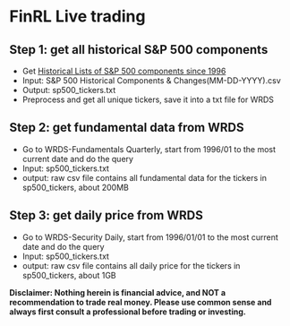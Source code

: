# FinRL Live trading

## Step 1: get all historical S&P 500 components 
* Get [Historical Lists of S&P 500 components since 1996](https://github.com/fja05680/sp500) 
* Input: S&P 500 Historical Components & Changes(MM-DD-YYYY).csv
* Output: sp500_tickers.txt
* Preprocess and get all unique tickers, save it into a txt file for WRDS

## Step 2: get fundamental data from WRDS
* Go to WRDS-Fundamentals Quarterly, start from 1996/01 to the most current date and do the query
* Input: sp500_tickers.txt
* output: raw csv file contains all fundamental data for the tickers in sp500_tickers, about 200MB

## Step 3: get daily price from WRDS
* Go to WRDS-Security Daily, start from 1996/01/01 to the most current date and do the query
* Input: sp500_tickers.txt
* output: raw csv file contains all daily price for the tickers in sp500_tickers, about 1GB




**Disclaimer: Nothing herein is financial advice, and NOT a recommendation to trade real money. Please use common sense and always first consult a professional before trading or investing.**

